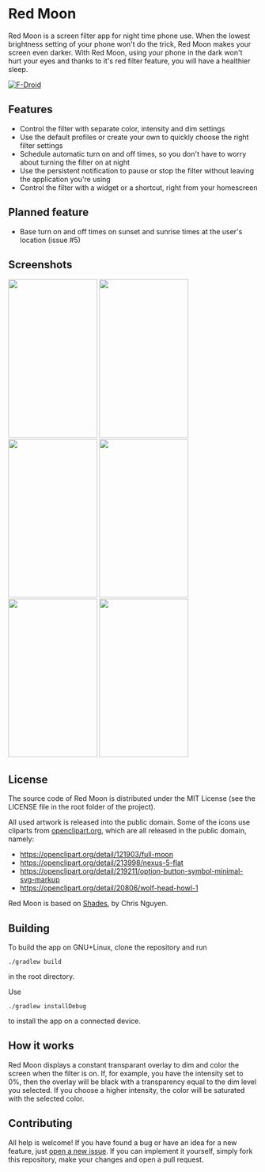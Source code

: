 # Red Moon

Red Moon is a screen filter app for night time phone use. When the
lowest brightness setting of your phone won't do the trick, Red Moon
makes your screen even darker. With Red Moon, using your phone in the
dark won't hurt your eyes and thanks to it's red filter feature, you
will have a healthier sleep.

[![F-Droid](https://f-droid.org/wiki/images/0/06/F-Droid-button_get-it-on.png)](https://f-droid.org/repository/browse/?fdid=com.jmstudios.redmoon)

## Features

* Control the filter with separate color, intensity and dim settings
* Use the default profiles or create your own to quickly choose the
right filter settings
* Schedule automatic turn on and off times, so you don't have to worry
about turning the filter on at night
* Use the persistent notification to pause or stop the filter without
leaving the application you're using
* Control the filter with a widget or a shortcut, right from your
homescreen

## Planned feature

* Base turn on and off times on sunset and sunrise times at the user's
  location (issue #5)

## Screenshots

<img src="https://lut.im/vmFN3vnhn7/anZettuas7khW5l9.png" width="180" height="320" />
<img src="https://lut.im/oymEd1HoVK/YWEpkIPVNOzPfm0O.png" width="180" height="320" />
<img src="https://lut.im/XDgAt3mSOx/WZO1rmwVaM1gS4Qk.png" width="180" height="320" />
<img src="https://lut.im/mBVVEtCZj6/tUNoPKUPoXOc29es.png" width="180" height="320" />
<img src="https://lut.im/EmFrykMlFy/ZIdJvWfV9w7PuVb4.png" width="180" height="320" />
<img src="https://lut.im/WrQySHuyyB/Z6Hy5x22gw9XZNFn.png" width="180" height="320" />

## License

The source code of Red Moon is distributed under the MIT License (see
the LICENSE file in the root folder of the project).

All used artwork is released into the public domain. Some of the icons
use cliparts from [openclipart.org](https://openclipart.org/), which
are all released in the public domain, namely:
* https://openclipart.org/detail/121903/full-moon
* https://openclipart.org/detail/213998/nexus-5-flat
* https://openclipart.org/detail/219211/option-button-symbol-minimal-svg-markup
* https://openclipart.org/detail/20806/wolf-head-howl-1

Red Moon is based on [Shades](https://github.com/cngu/shades), by
Chris Nguyen.

## Building

To build the app on GNU+Linux, clone the repository and run

``` ./gradlew build ```

in the root directory.

Use

``` ./gradlew installDebug ```

to install the app on a connected device.

## How it works

Red Moon displays a constant transparant overlay to dim and color the
screen when the filter is on. If, for example, you have the intensity
set to 0%, then the overlay will be black with a transparency equal to
the dim level you selected. If you choose a higher intensity, the
color will be saturated with the selected color.

## Contributing

All help is welcome! If you have found a bug or have an idea for a new
feature, just
[open a new issue](https://github.com/raatmarien/red-moon/issues/new). If
you can implement it yourself, simply fork this repository, make your
changes and open a pull request.
